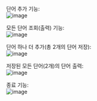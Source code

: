 단어 추가 기능:   
![image](https://github.com/whdgurWld/WordCRUD/assets/73575138/cbfee06d-a163-4800-a929-001398752498)

모든 단어 조회(출력) 기능:   
![image](https://github.com/whdgurWld/WordCRUD/assets/73575138/ebd5d601-00d8-44f8-a9e3-70bb14286f59)

단어 하나 더 추가(총 2개의 단어 저장):   
![image](https://github.com/whdgurWld/WordCRUD/assets/73575138/3b2a9dab-90c9-400e-9d1d-bcf97eea0b92)

저장된 모든 단어(2개)의 단어 출력:   
![image](https://github.com/whdgurWld/WordCRUD/assets/73575138/64086ed7-caa9-4c27-b93c-5549d07a5e70)

종료 기능:   
![image](https://github.com/whdgurWld/WordCRUD/assets/73575138/63cccc52-38f4-415d-b154-b41bffa9d898)
